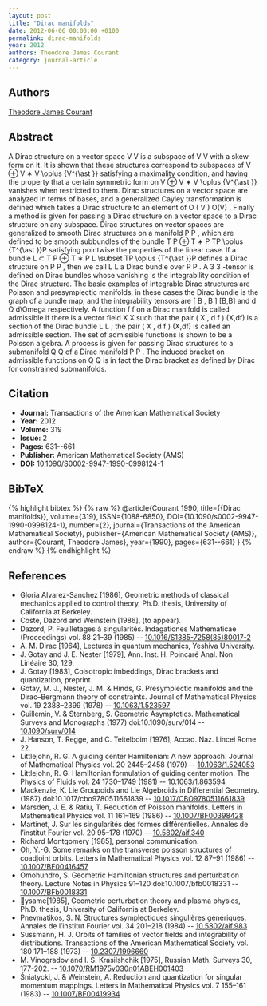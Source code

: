 ```yaml
---
layout: post
title: "Dirac manifolds"
date: 2012-06-06 00:00:00 +0100
permalink: dirac-manifolds
year: 2012
authors: Theodore James Courant
category: journal-article
---
```

 
## Authors
[Theodore James Courant](authors/theodore-james-courant)
 
## Abstract
A Dirac structure on a vector space    V V    is a subspace of    V V    with a skew form on it. It is shown that these structures correspond to subspaces of     V ⊕   V  ∗     V \oplus {V^{\ast }}    satisfying a maximality condition, and having the property that a certain symmetric form on     V ⊕   V  ∗     V \oplus {V^{\ast }}    vanishes when restricted to them. Dirac structures on a vector space are analyzed in terms of bases, and a generalized Cayley transformation is defined which takes a Dirac structure to an element of     O ( V )  O(V)   . Finally a method is given for passing a Dirac structure on a vector space to a Dirac structure on any subspace. Dirac structures on vector spaces are generalized to smooth Dirac structures on a manifold    P P   , which are defined to be smooth subbundles of the bundle     T P ⊕   T  ∗    P  TP \oplus {T^{\ast }}P    satisfying pointwise the properties of the linear case. If a bundle     L ⊂ T P ⊕   T  ∗    P  L \subset TP \oplus {T^{\ast }}P    defines a Dirac structure on    P P   , then we call    L L    a Dirac bundle over    P P   . A    3 3   -tensor is defined on Dirac bundles whose vanishing is the integrability condition of the Dirac structure. The basic examples of integrable Dirac structures are Poisson and presymplectic manifolds; in these cases the Dirac bundle is the graph of a bundle map, and the integrability tensors are     [ B , B ]  [B,B]    and     d Ω  d\Omega    respectively. A function    f f    on a Dirac manifold is called admissible if there is a vector field    X X    such that the pair     ( X , d f )  (X,df)    is a section of the Dirac bundle    L L   ; the pair     ( X , d f )  (X,df)    is called an admissible section. The set of admissible functions is shown to be a Poisson algebra. A process is given for passing Dirac structures to a submanifold    Q Q    of a Dirac manifold    P P   . The induced bracket on admissible functions on    Q Q    is in fact the Dirac bracket as defined by Dirac for constrained submanifolds.
 
## Citation
- **Journal:** Transactions of the American Mathematical Society
- **Year:** 2012
- **Volume:** 319
- **Issue:** 2
- **Pages:** 631--661
- **Publisher:** American Mathematical Society (AMS)
- **DOI:** [10.1090/S0002-9947-1990-0998124-1](https://doi.org/10.1090/S0002-9947-1990-0998124-1)
 
## BibTeX
{% highlight bibtex %}
{% raw %}
@article{Courant_1990,
  title={{Dirac manifolds}},
  volume={319},
  ISSN={1088-6850},
  DOI={10.1090/s0002-9947-1990-0998124-1},
  number={2},
  journal={Transactions of the American Mathematical Society},
  publisher={American Mathematical Society (AMS)},
  author={Courant, Theodore James},
  year={1990},
  pages={631--661}
}
{% endraw %}
{% endhighlight %}
 
## References
- Gloria Alvarez-Sanchez [1986], Geometric methods of classical mechanics applied to control theory, Ph.D. thesis, University of California at Berkeley.
- Coste, Dazord and Weinstein [1986], (to appear).
- Dazord, P. Feuilletages à singularités. Indagationes Mathematicae (Proceedings) vol. 88 21–39 (1985) -- [10.1016/S1385-7258(85)80017-2](https://doi.org/10.1016/S1385-7258(85)80017-2)
- A. M. Dirac [1964], Lectures in quantum mechanics, Yeshiva University.
- J. Gotay and J. E. Nester [1979], Ann. Inst. H. Poincaré Anal. Non Linéaire 30, 129.
- J. Gotay [1983], Coisotropic imbeddings, Dirac brackets and quantization, preprint.
- Gotay, M. J., Nester, J. M. & Hinds, G. Presymplectic manifolds and the Dirac–Bergmann theory of constraints. Journal of Mathematical Physics vol. 19 2388–2399 (1978) -- [10.1063/1.523597](https://doi.org/10.1063/1.523597)
- Guillemin, V. & Sternberg, S. Geometric Asymptotics. Mathematical Surveys and Monographs (1977) doi:10.1090/surv/014 -- [10.1090/surv/014](https://doi.org/10.1090/surv/014)
- J. Hanson, T. Regge, and C. Teitelboim [1976], Accad. Naz. Lincei Rome 22.
- Littlejohn, R. G. A guiding center Hamiltonian: A new approach. Journal of Mathematical Physics vol. 20 2445–2458 (1979) -- [10.1063/1.524053](https://doi.org/10.1063/1.524053)
- Littlejohn, R. G. Hamiltonian formulation of guiding center motion. The Physics of Fluids vol. 24 1730–1749 (1981) -- [10.1063/1.863594](https://doi.org/10.1063/1.863594)
- Mackenzie, K. Lie Groupoids and Lie Algebroids in Differential Geometry. (1987) doi:10.1017/cbo9780511661839 -- [10.1017/CBO9780511661839](https://doi.org/10.1017/CBO9780511661839)
- Marsden, J. E. & Ratiu, T. Reduction of Poisson manifolds. Letters in Mathematical Physics vol. 11 161–169 (1986) -- [10.1007/BF00398428](https://doi.org/10.1007/BF00398428)
- Martinet, J. Sur les singularités des formes différentielles. Annales de l’institut Fourier vol. 20 95–178 (1970) -- [10.5802/aif.340](https://doi.org/10.5802/aif.340)
- Richard Montgomery [1985], personal communication.
- Oh, Y.-G. Some remarks on the transverse poisson structures of coadjoint orbits. Letters in Mathematical Physics vol. 12 87–91 (1986) -- [10.1007/BF00416457](https://doi.org/10.1007/BF00416457)
- Omohundro, S. Geometric Hamiltonian structures and perturbation theory. Lecture Notes in Physics 91–120 doi:10.1007/bfb0018331 -- [10.1007/BFb0018331](https://doi.org/10.1007/BFb0018331)
- ysame[1985], Geometric perturbation theory and plasma physics, Ph.D. thesis, University of California at Berkeley.
- Pnevmatikos, S. N. Structures symplectiques singulières génériques. Annales de l’institut Fourier vol. 34 201–218 (1984) -- [10.5802/aif.983](https://doi.org/10.5802/aif.983)
- Sussmann, H. J. Orbits of families of vector fields and integrability of distributions. Transactions of the American Mathematical Society vol. 180 171–188 (1973) -- [10.2307/1996660](https://doi.org/10.2307/1996660)
- M. Vinogradov and I. S. Krasilshchik [1975], Russian Math. Surveys 30, 177-202. -- [10.1070/RM1975v030n01ABEH001403](https://doi.org/10.1070/RM1975v030n01ABEH001403)
- Śniatycki, J. & Weinstein, A. Reduction and quantization for singular momentum mappings. Letters in Mathematical Physics vol. 7 155–161 (1983) -- [10.1007/BF00419934](https://doi.org/10.1007/BF00419934)

